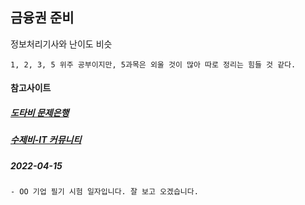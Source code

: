 ## 금융권 준비

정보처리기사와 난이도 비슷
```
1, 2, 3, 5 위주 공부이지만, 5과목은 외울 것이 많아 따로 정리는 힘들 것 같다.
```

#### 참고사이트
##### [도타비 문제은행](https://www.gunsys.com/cbt_list/index.php?cbt=gisa)
##### [수제비-IT 커뮤니티](https://cafe.naver.com/soojebi)

##### 2022-04-15
```
- OO 기업 필기 시험 일자입니다. 잘 보고 오겠습니다.
```
